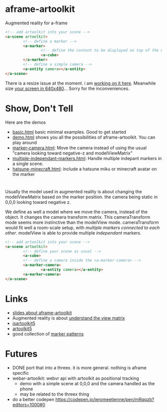 # aframe-artoolkit
Augmented reality for a-frame

```html
<!-- add artoolkit into your scene -->
<a-scene artoolkit>
        <!-- define a marker -->
        <a-marker>
                <!-- define the content to be displayed on top of the marker -->
                <a-cube>
        </a-marker>
        <!-- define a simple camera -->
        <a-entity camera></a-entity>
</a-scene>
```

There is a resize issue at the moment. i am [working on it here](https://github.com/jeromeetienne/WebAR/blob/master/aframe/examples/dev-resize.html).
Meanwhile size [your screen in 640x480](https://developers.google.com/web/tools/chrome-devtools/device-mode/emulate-mobile-viewports)...
Sorry for the inconveniences.


# Show, Don't Tell
Here are the demos

- [basic.html](https://jeromeetienne.github.io/WebAR/aframe/examples/basic.html) 
basic minimal examples. Good to get started
- [demo.html](https://jeromeetienne.github.io/WebAR/aframe/examples/demo.html) 
shows you all the possibilities of aframe-artoolkit. You can play around
- [marker-camera.html](https://jeromeetienne.github.io/WebAR/aframe/examples/marker-camera.html):
Move the camera instead of using the usual "camera looking toward negative-z and modelViewMatrix"
- [multiple-independant-markers.html](https://jeromeetienne.github.io/WebAR/aframe/examples/multiple-independant-markers.html):
Handle multiple indepant markers in a single scene.
- [hatsune-minecraft.html](https://jeromeetienne.github.io/WebAR/aframe/examples/minecraft.html): 
include a hatsune miku or minecraft avatar on the marker


# <a-marker-camera>
Usually the model used in augmented reality is about changing the modelViewMatrix 
based on the marker position. the camera being static in 0,0,0 looking toward negative z.

We define as well a model where we move the camera, instead of the object.
It changes the camera transform matrix.
This cameraTransform mode seems more instinctive than the modelView mode.
cameraTransform would fit well a room-scale setup, with *multiple markers connected to each other*.
modelView is able to provide multiple *independant* markers.

```html
<!-- add artoolkit into your scene -->
<a-scene artoolkit>
        <!-- define your scene as usual -->
        <a-cube>
        <!-- define a camera inside the <a-marker-camera> -->
        <a-marker-camera>
                <a-entity camera></a-entity>
        <a-marker-camera>
</a-scene>
```

# Links

- [slides about aframe-artoolkit](http://jeromeetienne.github.io/slides/artoolkit-aframe/)
- Augmented reality is about [understand the view matrix](http://www.3dgep.com/understanding-the-view-matrix/)
- [jsartoolkit5](https://github.com/artoolkit/jsartoolkit5)
- [artoolkit5](https://github.com/artoolkit/artoolkit5/)
- good collection of [marker patterns](https://github.com/artoolkit/artoolkit5/tree/master/doc/patterns)

# Futures
- DONE port that into a threex. it is more general. nothing is aframe specific 
- webar-artoolkit: webvr api with artoolkit as positional tracking
  - demo with a simple scene at 0,0,0 and the camera handled as the phone
  - may be related to the threex thing
- do a better codepen https://codepen.io/jeromeetienne/pen/mRqqzb?editors=1000#0
